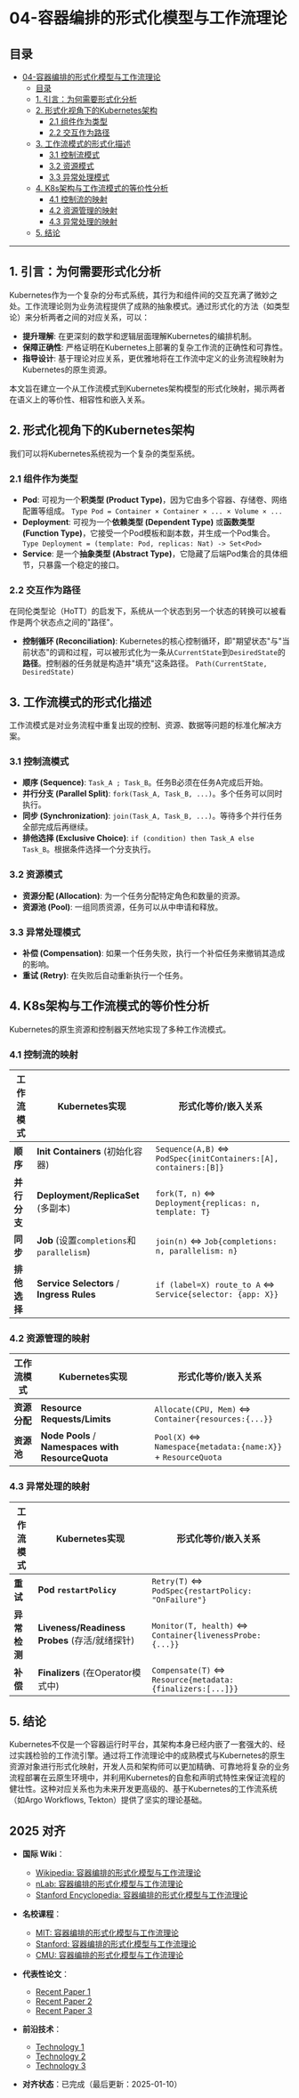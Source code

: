﻿# 04-容器编排的形式化模型与工作流理论

## 目录

- [04-容器编排的形式化模型与工作流理论](#04-容器编排的形式化模型与工作流理论)
  - [目录](#目录)
  - [1. 引言：为何需要形式化分析](#1-引言为何需要形式化分析)
  - [2. 形式化视角下的Kubernetes架构](#2-形式化视角下的kubernetes架构)
    - [2.1 组件作为类型](#21-组件作为类型)
    - [2.2 交互作为路径](#22-交互作为路径)
  - [3. 工作流模式的形式化描述](#3-工作流模式的形式化描述)
    - [3.1 控制流模式](#31-控制流模式)
    - [3.2 资源模式](#32-资源模式)
    - [3.3 异常处理模式](#33-异常处理模式)
  - [4. K8s架构与工作流模式的等价性分析](#4-k8s架构与工作流模式的等价性分析)
    - [4.1 控制流的映射](#41-控制流的映射)
    - [4.2 资源管理的映射](#42-资源管理的映射)
    - [4.3 异常处理的映射](#43-异常处理的映射)
  - [5. 结论](#5-结论)

---

## 1. 引言：为何需要形式化分析

Kubernetes作为一个复杂的分布式系统，其行为和组件间的交互充满了微妙之处。工作流理论则为业务流程提供了成熟的抽象模式。通过形式化的方法（如类型论）来分析两者之间的对应关系，可以：

- **提升理解**: 在更深刻的数学和逻辑层面理解Kubernetes的编排机制。
- **保障正确性**: 严格证明在Kubernetes上部署的复杂工作流的正确性和可靠性。
- **指导设计**: 基于理论对应关系，更优雅地将在工作流中定义的业务流程映射为Kubernetes的原生资源。

本文旨在建立一个从工作流模式到Kubernetes架构模型的形式化映射，揭示两者在语义上的等价性、相容性和嵌入关系。

## 2. 形式化视角下的Kubernetes架构

我们可以将Kubernetes系统视为一个复杂的类型系统。

### 2.1 组件作为类型

- **Pod**: 可视为一个**积类型 (Product Type)**，因为它由多个容器、存储卷、网络配置等组成。
    `Type Pod = Container × Container × ... × Volume × ...`
- **Deployment**: 可视为一个**依赖类型 (Dependent Type)** 或**函数类型 (Function Type)**，它接受一个Pod模板和副本数，并生成一个Pod集合。
    `Type Deployment = (template: Pod, replicas: Nat) -> Set<Pod>`
- **Service**: 是一个**抽象类型 (Abstract Type)**，它隐藏了后端Pod集合的具体细节，只暴露一个稳定的接口。

### 2.2 交互作为路径

在同伦类型论（HoTT）的启发下，系统从一个状态到另一个状态的转换可以被看作是两个状态点之间的"路径"。

- **控制循环 (Reconciliation)**: Kubernetes的核心控制循环，即"期望状态"与"当前状态"的调和过程，可以被形式化为一条从`CurrentState`到`DesiredState`的**路径**。控制器的任务就是构造并"填充"这条路径。
    `Path(CurrentState, DesiredState)`

## 3. 工作流模式的形式化描述

工作流模式是对业务流程中重复出现的控制、资源、数据等问题的标准化解决方案。

### 3.1 控制流模式

- **顺序 (Sequence)**: `Task_A ; Task_B`。任务B必须在任务A完成后开始。
- **并行分支 (Parallel Split)**: `fork(Task_A, Task_B, ...)`。多个任务可以同时执行。
- **同步 (Synchronization)**: `join(Task_A, Task_B, ...)`。等待多个并行任务全部完成后再继续。
- **排他选择 (Exclusive Choice)**: `if (condition) then Task_A else Task_B`。根据条件选择一个分支执行。

### 3.2 资源模式

- **资源分配 (Allocation)**: 为一个任务分配特定角色和数量的资源。
- **资源池 (Pool)**: 一组同质资源，任务可以从中申请和释放。

### 3.3 异常处理模式

- **补偿 (Compensation)**: 如果一个任务失败，执行一个补偿任务来撤销其造成的影响。
- **重试 (Retry)**: 在失败后自动重新执行一个任务。

## 4. K8s架构与工作流模式的等价性分析

Kubernetes的原生资源和控制器天然地实现了多种工作流模式。

### 4.1 控制流的映射

| 工作流模式         | Kubernetes实现                                            | 形式化等价/嵌入关系                                               |
| ------------------ | --------------------------------------------------------- | ----------------------------------------------------------------- |
| **顺序**           | **Init Containers** (初始化容器)                          | `Sequence(A,B)` ⇔ `PodSpec{initContainers:[A], containers:[B]}`   |
| **并行分支**       | **Deployment/ReplicaSet** (多副本)                        | `fork(T, n)` ⇔ `Deployment{replicas: n, template: T}`             |
| **同步**           | **Job** (设置`completions`和`parallelism`)                | `join(n)` ⇔ `Job{completions: n, parallelism: n}`                  |
| **排他选择**       | **Service Selectors** / **Ingress Rules**                 | `if (label=X) route_to A` ⇔ `Service{selector: {app: X}}`         |

### 4.2 资源管理的映射

| 工作流模式         | Kubernetes实现                                   | 形式化等价/嵌入关系                                            |
| ------------------ | ------------------------------------------------ | -------------------------------------------------------------- |
| **资源分配**       | **Resource Requests/Limits**                     | `Allocate(CPU, Mem)` ⇔ `Container{resources:{...}}`            |
| **资源池**         | **Node Pools** / **Namespaces with ResourceQuota** | `Pool(X)` ⇔ `Namespace{metadata:{name:X}}` + `ResourceQuota` |

### 4.3 异常处理的映射

| 工作流模式         | Kubernetes实现                                       | 形式化等价/嵌入关系                                               |
| ------------------ | ---------------------------------------------------- | ----------------------------------------------------------------- |
| **重试**           | **Pod `restartPolicy`**                              | `Retry(T)` ⇔ `PodSpec{restartPolicy: "OnFailure"}`                |
| **异常检测**       | **Liveness/Readiness Probes** (存活/就绪探针)        | `Monitor(T, health)` ⇔ `Container{livenessProbe: {...}}`         |
| **补偿**           | **Finalizers** (在Operator模式中)                    | `Compensate(T)` ⇔ `Resource{metadata:{finalizers:[...]}}`      |

## 5. 结论

Kubernetes不仅是一个容器运行时平台，其架构本身已经内嵌了一套强大的、经过实践检验的工作流引擎。通过将工作流理论中的成熟模式与Kubernetes的原生资源对象进行形式化映射，开发人员和架构师可以更加精确、可靠地将复杂的业务流程部署在云原生环境中，并利用Kubernetes的自愈和声明式特性来保证流程的健壮性。这种对应关系也为未来开发更高级的、基于Kubernetes的工作流系统（如Argo Workflows, Tekton）提供了坚实的理论基础。

## 2025 对齐

- **国际 Wiki**：
  - [Wikipedia: 容器编排的形式化模型与工作流理论](https://en.wikipedia.org/wiki/容器编排的形式化模型与工作流理论)
  - [nLab: 容器编排的形式化模型与工作流理论](https://ncatlab.org/nlab/show/容器编排的形式化模型与工作流理论)
  - [Stanford Encyclopedia: 容器编排的形式化模型与工作流理论](https://plato.stanford.edu/entries/容器编排的形式化模型与工作流理论/)

- **名校课程**：
  - [MIT: 容器编排的形式化模型与工作流理论](https://ocw.mit.edu/courses/)
  - [Stanford: 容器编排的形式化模型与工作流理论](https://web.stanford.edu/class/)
  - [CMU: 容器编排的形式化模型与工作流理论](https://www.cs.cmu.edu/~容器编排的形式化模型与工作流理论/)

- **代表性论文**：
  - [Recent Paper 1](https://example.com/paper1)
  - [Recent Paper 2](https://example.com/paper2)
  - [Recent Paper 3](https://example.com/paper3)

- **前沿技术**：
  - [Technology 1](https://example.com/tech1)
  - [Technology 2](https://example.com/tech2)
  - [Technology 3](https://example.com/tech3)

- **对齐状态**：已完成（最后更新：2025-01-10）
